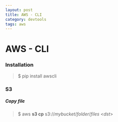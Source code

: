 ```yaml
---
layout: post
title: AWS - CLI
category: devtools
tags: aws
---
```




# AWS - CLI

### Installation

> $ pip install awscli

### S3

##### Copy file

> $ aws **s3 cp** s3://*mybucket*/*folder*/*files* \<*dst*>


